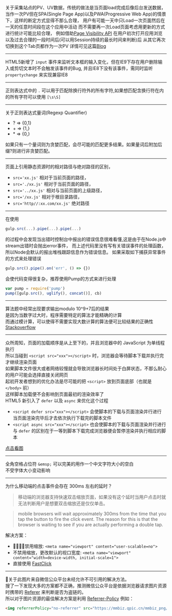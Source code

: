 关于采集站点的PV、UV数据，传统的做法是当页面load完成后像后台发送数据，
当作一次PV但在SPA(Single Page App)以及PWA(Progressive Web App)的情景下，这样的断定方式显得不那么合理，
用户有可能一天中只Load一次页面然后在一天的任意时间段在这个应用中活动
而不需要再一次Load页面考虑用更新的方式进行统计可能比较合理，
例如借助[Page Visibility API](https://developer.mozilla.org/en-US/docs/Web/API/Page_Visibility_API)
在用户初次打开应用浏览以及过去合理的一段时间后(可以用Session持续的最长时间来判断)后
从其它再次切换到这个Tab页都作为一次PV
详情可见这篇[Blog](https://philipwalton.com/articles/how-we-track-pageviews-is-all-wrong/)

---

HTML5新增了 `input` 事件来监听文本框的输入变化，但在IE9下存在用户删除输入或剪切文本时不会触发该事件的Bug,
并且IE8下没有该事件，需同时监听 `propertychange` 来实现兼容IE8

---

正则表达式中的 `.` 可以用于匹配除换行符外的所有字符,如果想匹配含换行符在内的所有字符可以使用 `[\s\S]`

---

关于正则表达式量词(Regexp Quantifier)
* ?  => {0,1}
* \+ => {1,}
* \* => {0,}

如果只有一个量词则为贪婪匹配，会尽可能的匹配更多结果。如果量词后附加后缀?则进行非贪婪匹配。

---

页面上引用静态资源时的相对路径与绝对路径的区别，
* `src='xx.js'` 相对于当前页面的路径，
* `src='./xx.js'` 相对于当前页面的路径，
* `src='../xx.js'` 相对与当前页面的上级路径，
* `src='/xx.js'` 相对于根目录路径，
* `src='http//:xx.com/xx.js'` 绝对路径

---

在使用
```js
gulp.src(...).pipe(...).pipe(...)
```
的过程中会发现当出错时控制台中报出的错误信息很难看懂,这是由于在Node.js中stream出错时会抛出error事件，
而上述代码里没有写有关错误事件的处理函数，所以Node会默认的报出堆栈跟踪信息作为错误信息。
如果采取如下捕获异常事件的方式来处理错误
```js
gulp.src().pipe().on('err', () => {})
```
会使代码变得很复杂，推荐使用Pump的方式来进行处理
```js
var pump = require('pump')
pump([gulp.src(), uglify(), concat()], cb)
```

---

算法题中经常出现要求输出modulo 10^9+7后的结果  
是因为当数字过大时，程序需要特定的算法才能精确的计算  
而通过模计算，可以使得不需要实现大数计算的算法便可比较结果的正确性
[Stackoverflow](https://stackoverflow.com/questions/25689186/what-is-the-significance-of-modulo-1097-used-in-codechef-and-spoj-problems)

---

众所周知，页面的加载顺序是从上至下的，并且浏览器中的 JavaScript 为单线程执行    
所以当碰到 `<script src="xxx"></script>` 时，浏览器会等待脚本下载并执行完才继续渲染页面  
如果脚本文件很大或者网络较慢就会导致浏览器长时间处于白屏状态，不那么耐心的用户可能会选择直接关闭网页  
起初开发者想到的优化办法是尽可能的把 `<script>` 放到页面底部（也就是 `</body>` 前）  
这样脚本加载便不会影响到页面最初的渲染效率了  
HTML5 新引入了 `defer` 以及 `async` 来优化这个过程  
* `<script defer src="xxx"></script>`  会使脚本的下载与页面渲染并行进行  
当页面渲染完毕后才去依次执行下载完的脚本文件
* `<script async src="xxx"></script>`  也会使脚本的下载与页面渲染并行进行  
与 `defer` 的区别在于一等到脚本下载完成浏览器便会暂停渲染并执行相应的脚本  

[点击看图](https://segmentfault.com/q/1010000000640869)

---

全角空格占位符 `&emsp;` 可以完美的用作一个中文字符大小的空白  
不受字体大小变动影响

---

为什么移动端的点击事件会存在 300ms 左右的延时？
> 移动端的浏览器支持快速双击缩放页面，如果没有这个延时当用户点击时就无法判断用户是想要双击缩放还是仅仅单击。

> mobile browsers will wait approximately 300ms from the time that you tap the button to fire the click event. The reason for this is that the browser is waiting to see if you are actually performing a double tap.

解决方案：
* 禁用缩放: `<meta name="viewport" content="user-scalable=no">`
* 不禁用缩放，更改默认的视口宽度: `<meta name="viewport" content="width=device-width, initial-scale=1">`
* 直接使用 [FastClick](https://github.com/ftlabs/fastclick)

---

关于此图片来自微信公众平台未经允许不可引用的解决方法。  
搜了一下发现大多的方案都不正确，推测微信公众平台是依据浏览器请求图片资源时携带的 [Referer](https://developer.mozilla.org/en-US/docs/Web/HTTP/Headers/Referer) 来判断是否为盗链的。  
所以对于图片资源的最佳解决方案是利用 [Referrer-Policy](https://developer.mozilla.org/en-US/docs/Web/HTTP/Headers/Referrer-Policy) 例如：
```html
<img referrerPolicy="no-referrer" src="https://mmbiz.qpic.cn/mmbiz_png/9gYq0FHZpd3UzcibfXVwGSZVqUcaibCnJkFroYjTXSr8yKceicCPkm3iaXNNcseSaA7s79H1JZntXoIza7gMVJ1V4Q/640?wx_fmt=png&wxfrom=200" />
```